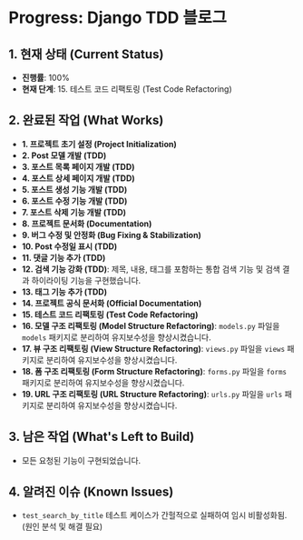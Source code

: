 # Progress: Django TDD 블로그

## 1. 현재 상태 (Current Status)

- **진행률**: 100%
- **현재 단계**: 15. 테스트 코드 리팩토링 (Test Code Refactoring)

## 2. 완료된 작업 (What Works)

- **1. 프로젝트 초기 설정 (Project Initialization)**
- **2. Post 모델 개발 (TDD)**
- **3. 포스트 목록 페이지 개발 (TDD)**
- **4. 포스트 상세 페이지 개발 (TDD)**
- **5. 포스트 생성 기능 개발 (TDD)**
- **6. 포스트 수정 기능 개발 (TDD)**
- **7. 포스트 삭제 기능 개발 (TDD)**
- **8. 프로젝트 문서화 (Documentation)**
- **9. 버그 수정 및 안정화 (Bug Fixing & Stabilization)**
- **10. Post 수정일 표시 (TDD)**
- **11. 댓글 기능 추가 (TDD)**
- **12. 검색 기능 강화 (TDD)**: 제목, 내용, 태그를 포함하는 통합 검색 기능 및 검색 결과 하이라이팅 기능을 구현했습니다.
- **13. 태그 기능 추가 (TDD)**
- **14. 프로젝트 공식 문서화 (Official Documentation)**
- **15. 테스트 코드 리팩토링 (Test Code Refactoring)**
- **16. 모델 구조 리팩토링 (Model Structure Refactoring)**: `models.py` 파일을 `models` 패키지로 분리하여 유지보수성을 향상시켰습니다.
- **17. 뷰 구조 리팩토링 (View Structure Refactoring)**: `views.py` 파일을 `views` 패키지로 분리하여 유지보수성을 향상시켰습니다.
- **18. 폼 구조 리팩토링 (Form Structure Refactoring)**: `forms.py` 파일을 `forms` 패키지로 분리하여 유지보수성을 향상시켰습니다.
- **19. URL 구조 리팩토링 (URL Structure Refactoring)**: `urls.py` 파일을 `urls` 패키지로 분리하여 유지보수성을 향상시켰습니다.

## 3. 남은 작업 (What's Left to Build)

- 모든 요청된 기능이 구현되었습니다.

## 4. 알려진 이슈 (Known Issues)

- `test_search_by_title` 테스트 케이스가 간헐적으로 실패하여 임시 비활성화됨. (원인 분석 및 해결 필요)
